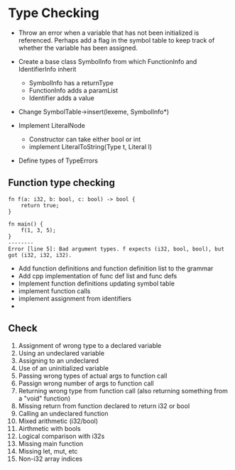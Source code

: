 # Type Checking
- Throw an error when a variable that has not been initialized is referenced. Perhaps add a flag in the symbol table to keep track of whether the variable has been assigned. 
- Create a base class SymbolInfo from which FunctionInfo and IdentifierInfo inherit
    - SymbolInfo has a returnType
    - FunctionInfo adds a paramList
    - Identifier adds a value
- Change SymbolTable->insert(lexeme, SymbolInfo*)
- Implement LiteralNode
    - Constructor can take either bool or int
    - implement LiteralToString(Type t, Literal l)

- Define types of TypeErrors

## Function type checking
```
fn f(a: i32, b: bool, c: bool) -> bool {
    return true;
}

fn main() {
    f(1, 3, 5);
}
--------
Error [line 5]: Bad argument types. f expects (i32, bool, bool), but got (i32, i32, i32). 
```

- Add function definitions and function definition list to the grammar
- Add cpp implementation of func def list and func defs
- Implement function definitions updating symbol table
- implement function calls
- implement assignment from identifiers
- 


## Check
1. Assignment of wrong type to a declared variable
2. Using an undeclared variable
3. Assigning to an undeclared 
4. Use of an uninitialized variable
5. Passing wrong types of actual args to function call
6. Passign wrong number of args to function call
7. Returning wrong type from function call (also returning something from a "void" function)
8. Missing return from function declared to return i32 or bool
9. Calling an undeclared function
10. Mixed arithmetic (i32/bool)
11. Airthmetic with bools
12. Logical comparison with i32s
13. Missing main function
14. Missing let, mut, etc
15. Non-i32 array indices